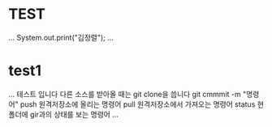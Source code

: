 # TEST

...
System.out.print("김정렬");
...

# test1
...
테스트 입니다
다른 소스를 받아올 때는 git clone을 씁니다
git cmmmit -m "명령어"
push 원격저장소에 올리는 명령어
pull 원격저장소에서 가져오는 명령어
status 현 폴더에 gir과의 상태를 보는 명령어
...